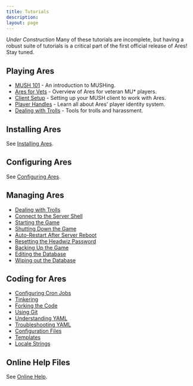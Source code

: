 ```yaml
---
title: Tutorials
description:
layout: page
---
```


*Under Construction*  Many of these tutorials are incomplete, but having a robust suite of tutorials is a critical part of the first official release of Ares!  Stay tuned.

## Playing Ares

* [MUSH 101](/mush-101) - An introduction to MUSHing.
* [Ares for Vets](/ares-for-vets) - Overview of Ares for veteran MU\* players.
* [Client Setup](/clients) - Setting up your MUSH client to work with Ares.
* [Player Handles](/handles) - Learn all about Ares' player identity system.
* [Dealing with Trolls](/tutorials/manage/trolls) - Tools for trolls and harassment.

## Installing Ares

See [Installing Ares](/install-ares).


## Configuring Ares

See [Configuring Ares](/tutorials/config).

## Managing Ares

* [Dealing with Trolls](/tutorials/manage/trolls)
* [Connect to the Server Shell](/install-ares/server-shell)
* [Starting the Game](/tutorials/manage/start)
* [Shutting Down the Game](/tutorials/manage/shutdown)
* [Auto-Restart After Server Reboot](/tutorials/manage/restart-after-reboot)
* [Resetting the Headwiz Password](/tutorials/manage/forgot-headwiz-pw)
* [Backing Up the Game](/tutorials/manage/backups)
* [Editing the Database](/tutorials/manage/edit-database)
* [Wiping out the Database](/tutorials/manage/init-db)

## Coding for Ares

* [Configuring Cron Jobs](/tutorials/code/configuring-cron)
* [Tinkering](/tutorials/code/tinker)
* [Forking the Code](/tutorials/code/fork-the-code)
* [Using Git](/tutorials/code/git)
* [Understanding YAML](/tutorials/code/yaml)
* [Troubleshooting YAML](/tutorials/code/troubleshooting-yaml)
* [Configuration Files](/tutorials/code/configuration)
* [Templates](/tutorials/code/templates)
* [Locale Strings](/tutorials/code/locale)

## Online Help Files

See [Online Help](/help).
